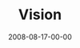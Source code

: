 ---
layout: message
category: message
series: "Rebuild"
title: "Vision"
date: 2008-08-17-00-00
message_id: 511
description: "What do you do when you are moved to act? In this talk, Brian Tome introduces us to the story of Nehemiah and his effort to follow his personal vision."
video: "http://s3.amazonaws.com/crossroads-media/messages/video/Rebuild1.mp4"
video-duration: "32:31"
yt-embed-url: "//www.youtube.com/embed/UHMm7yqPn5A"
video-image: "http://s3.amazonaws.com/crossroads-media/images/rebuild1-still.jpg"
notes-description: ""
notes: "http://s3.amazonaws.com/crossroads-media/documents/SN_08-17-08.pdf"
notes-title: "Rebuild&#58; Vision (Study Notes)"
audio: "http://s3.amazonaws.com/crossroads-media/messages/audio/Rebuild1.mp3"
audio-duration: "32:31"
tag: 
 - rebuild
 - vision
 - motorcycle
 - crash
 - wreck
 - deer
explicit: false
---